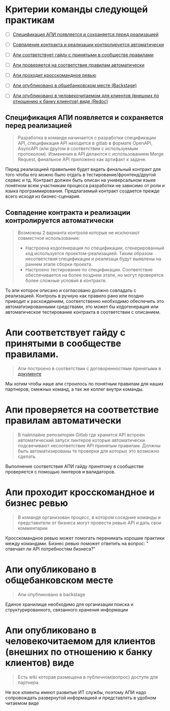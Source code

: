 # Критерии команды следующей практикам

- [ ] [Спецификация АПИ появляется и сохраняется перед реализацией](#спецификация-апи-появляется-и-сохраняется-перед-реализацией)
- [ ] [Совпадение контракта и реализации контролируется автоматически](#совпадение-контракта-и-реализации-контролируется-автоматически)
- [ ] [Апи соответствует гайду с принятыми в сообществе правилами](#апи-соответствует-гайду-с-принятыми-в-сообществе-правилами)
- [ ] [Апи проверяется на соответствие правилам автоматически](#апи-проверяется-на-соответствие-правилам-автоматически)
- [ ] [Апи проходит кросскомандное ревью](#апи-проходит-кросскомандное-ревью)
- [ ] [Апи опубликовано в общебанковском месте (Backstage)](#апи-опубликовано-в-общебанковском-месте)
- [ ] [Апи опубликовано в человекочитаемом для клиентов (внешних по отношению к банку клиентов) виде (Redoc)](#апи-опубликовано-в-человекочитаемом-для-клиентов-внешних-по-отношению-к-банку-клиентов-виде)


## Спецификация АПИ появляется и сохраняется перед реализацией
> Разработка в команде начинается с разработки спецификации API, спецификация API находится в gitlab в формате OpenAPI, AsyncAPI (или другом в соответствии с используемым протоколом).
Изменения в API делаются с использованием Merge Request, финальное API приложено как артифакт к задаче.

Перед реализацией правильнее будет видеть финальный контракт для того чтобы его можно было отдать в тестирование/фронтенд/другой сервис и тд. Контракт должен быть описан на универсальном языке понятном всем участникам процесса разработки не зависимо от роли и языка программирования. Предлагаемый контракт создается прежде всего исходя из бизнес-сценария.


## Совпадение контракта и реализации контролируется автоматически
> Возможны 2 варианта контроля которые не исключают совместное использование:
> - Настроена кодогенерация по спецификации, сгенерированный код используется проектом-реализацией. Таким образом несответствия спецификации и реализаци будут выявлены на раннем этапе сборки проекта.
> - Настроено тестирование по спецификации. Соответствие обеспечивается на более позднем этапе, но могут проверятся более сложные условия в контракте.

То апи которое описано и согласовано должно совпадать с реализацией. 
Контроль в ручную как правило рано или поздно приводит к расхождениям, соответственно необходимо обеспечить это автоматизированными средствами, это может бы кодогенерация или автоматическое тестирование контракта в соответствии с описанием.

# Апи соответствует гайду с принятыми в сообществе правилами.
> Апи построено в соответствии с договоренностями принятыми в [документе](rest-api-guide.md)

Мы хотим чтобы наше апи строилось по понятным правилам для наших партнеров, смежных команд, а так же коллег внутри команды.

# Апи проверяется на соответствие правилам автоматически
> В пайплайне репозитория Gitlab где хранится API встроен автоматический запуск линтеров которые автоматически подсвечивают несоответствие API принятым правилам. Должны быть автоматизированы те проверки для которых это возможно сделать

Выполнение соответствия АПИ гайду принятому в сообществе проверяется с помощью линтеров и валидаторов.

# Апи проходит кросскомандное и бизнес ревью
> В команде организован процесс, в котором соседние команды и представители от бизнеса могут провести ревью API и дать свои комментарии

Кросскомандное ревью может помогать перенимать хорошие практики между командами. Бизнес ревью поможет ответить на вопрос: " отвечает ли API потребностям бизнеса?"

# Апи опубликовано в общебанковском месте
> Апи опубликовано в backstage

Единое хранилище необходимо для организации поиска и структурированного, связанного хранения информации

# Апи опубликовано в человекочитаемом для клиентов (внешних по отношению к банку клиентов) виде
> Есть wiki которая размещена в публичном(вопрос) доступе для партнера

Не все клиенты имеют развитые ИТ службы, поэтому АПИ надо сопровождать развернутой информацией и представлять в удобном читаемом виде
